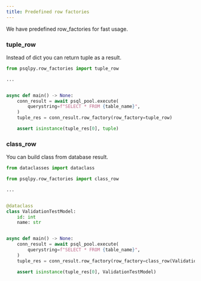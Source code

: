 ```yaml
---
title: Predefined row factories
---
```

We have predefined row_factories for fast usage.

### tuple_row
Instead of dict you can return tuple as a result.

```python
from psqlpy.row_factories import tuple_row

...


async def main() -> None:
    conn_result = await psql_pool.execute(
        querystring=f"SELECT * FROM {table_name}",
    )
    tuple_res = conn_result.row_factory(row_factory=tuple_row)

    assert isinstance(tuple_res[0], tuple)
```

### class_row
You can build class from database result.
```python
from dataclasses import dataclass

from psqlpy.row_factories import class_row

...


@dataclass
class ValidationTestModel:
    id: int
    name: str


async def main() -> None:
    conn_result = await psql_pool.execute(
        querystring=f"SELECT * FROM {table_name}",
    )
    tuple_res = conn_result.row_factory(row_factory=class_row(ValidationTestModel))

    assert isinstance(tuple_res[0], ValidationTestModel)
```